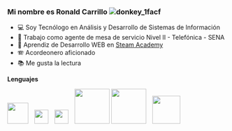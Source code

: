 ### Mi nombre es Ronald Carrillo ![donkey_1facf](https://github.com/ronaldcarrillo/ronaldcarrillo/assets/66338914/e0491c9b-63ca-461a-8b77-afb23479e682)


- 💻 Soy Tecnólogo en Análisis y Desarrollo de Sistemas de Información
- 🌱 Trabajo como agente de mesa de servicio Nivel II - Telefónica - SENA
- 👯 Aprendiz de Desarrollo WEB en [Steam Academy](https://www.steamacademy.com.co/)
- 🪗 Acordeonero aficionado
- 📚 Me gusta la lectura

**Lenguajes**
<div>
<img src ="https://upload.wikimedia.org/wikipedia/commons/thumb/6/61/HTML5_logo_and_wordmark.svg/800px-HTML5_logo_and_wordmark.svg.png" style="width:3pc;padding-right:10px">
<img src ="https://upload.wikimedia.org/wikipedia/commons/thumb/d/d5/CSS3_logo_and_wordmark.svg/250px-CSS3_logo_and_wordmark.svg.png" style="width:2pc;padding-right:10px">
<img src ="https://upload.wikimedia.org/wikipedia/en/thumb/3/30/Java_programming_language_logo.svg/1200px-Java_programming_language_logo.svg.png" style="width:2pc;padding-right:10px">
<img src ="https://cms.rootstack.com/sites/default/files/inline-images/Python-Symbol_0.png" style="width:5pc">
<img src ="https://d1.awsstatic.com/asset-repository/products/amazon-rds/1024px-MySQL.ff87215b43fd7292af172e2a5d9b844217262571.png" style="width:5pc;padding-right:10px">
<img src ="https://miro.medium.com/v2/resize:fit:1358/0*EROTUI8Yq28Oa3da.png" style="width:4pc">
</div>
